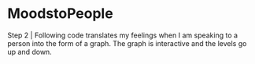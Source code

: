 # MoodstoPeople
Step 2 | 
Following code translates my feelings when I am speaking to a person into the form of a graph. The graph is interactive and the levels go up and down. 
